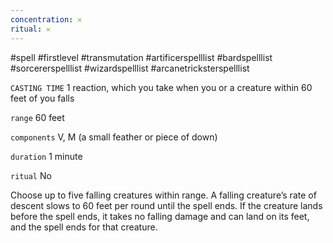 ```yaml
---
concentration: 𐄂
ritual: 𐄂
---
```

#spell #firstlevel #transmutation #artificerspelllist #bardspelllist #sorcererspelllist #wizardspelllist #arcanetricksterspelllist

`CASTING TIME`
1 reaction, which you take when you or a creature within 60 feet of you falls

`range`
60 feet

`components`
V, M (a small feather or piece of down)

`duration`
1 minute

`ritual`
No

Choose up to five falling creatures within range. A falling creature’s rate of descent slows to 60 feet per round until the spell ends. If the creature lands before the spell ends, it takes no falling damage and can land on its feet, and the spell ends for that creature.